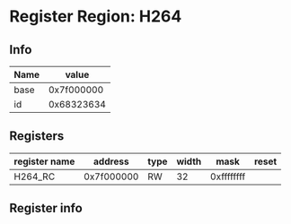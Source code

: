 # Register Region: H264


## Info

| Name | value |
| --- | --- |
| base | 0x7f000000 |
| id | 0x68323634 |

## Registers

| register name | address | type | width | mask | reset |
| --- | --- | --- | --- | --- | --- |
| H264_RC | 0x7f000000 | RW | 32 | 0xffffffff |  |

## Register info

